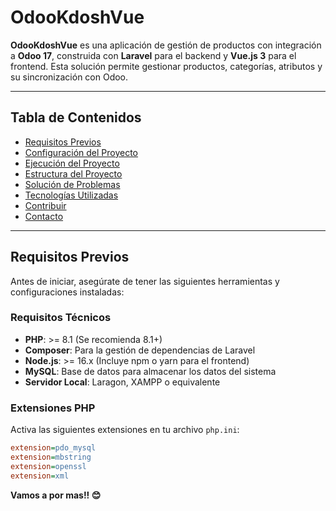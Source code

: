 # OdooKdoshVue

**OdooKdoshVue** es una aplicación de gestión de productos con integración a **Odoo 17**, construida con **Laravel** para el backend y **Vue.js 3** para el frontend. Esta solución permite gestionar productos, categorías, atributos y su sincronización con Odoo.

---

## Tabla de Contenidos

- [Requisitos Previos](#requisitos-previos)
- [Configuración del Proyecto](#configuración-del-proyecto)
- [Ejecución del Proyecto](#ejecución-del-proyecto)
- [Estructura del Proyecto](#estructura-del-proyecto)
- [Solución de Problemas](#solución-de-problemas)
- [Tecnologías Utilizadas](#tecnologías-utilizadas)
- [Contribuir](#contribuir)
- [Contacto](#contacto)

---

## Requisitos Previos

Antes de iniciar, asegúrate de tener las siguientes herramientas y configuraciones instaladas:

### Requisitos Técnicos

- **PHP**: >= 8.1 (Se recomienda 8.1+)
- **Composer**: Para la gestión de dependencias de Laravel
- **Node.js**: >= 16.x (Incluye npm o yarn para el frontend)
- **MySQL**: Base de datos para almacenar los datos del sistema
- **Servidor Local**: Laragon, XAMPP o equivalente

### Extensiones PHP

Activa las siguientes extensiones en tu archivo `php.ini`:

```ini
extension=pdo_mysql
extension=mbstring
extension=openssl
extension=xml
```

**Vamos a por mas!! 😊**
